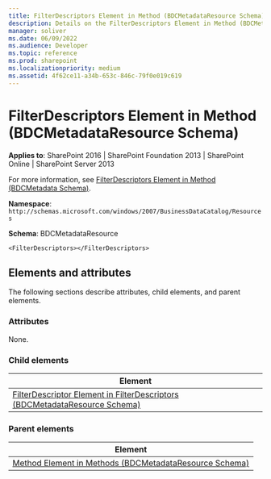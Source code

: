 ```yaml
---
title: FilterDescriptors Element in Method (BDCMetadataResource Schema)
description: Details on the FilterDescriptors Element in Method (BDCMetadataResource Schema)
manager: soliver
ms.date: 06/09/2022
ms.audience: Developer
ms.topic: reference
ms.prod: sharepoint
ms.localizationpriority: medium
ms.assetid: 4f62ce11-a34b-653c-846c-79f0e019c619
---
```


# FilterDescriptors Element in Method (BDCMetadataResource Schema)

**Applies to**: SharePoint 2016 | SharePoint Foundation 2013 | SharePoint Online | SharePoint Server 2013

For more information, see [FilterDescriptors Element in Method (BDCMetadata Schema)](filterdescriptors-element-in-method-bdcmetadata-schema.md).

**Namespace**: `http://schemas.microsoft.com/windows/2007/BusinessDataCatalog/Resources`

**Schema**: BDCMetadataResource

```
<FilterDescriptors></FilterDescriptors>
```

## Elements and attributes

The following sections describe attributes, child elements, and parent elements.

### Attributes

None.

### Child elements

| Element |
|---------|
| [FilterDescriptor Element in FilterDescriptors (BDCMetadataResource Schema)](filterdescriptor-element-in-filterdescriptors-bdcmetadataresource-schema.md) |

### Parent elements

| Element |
|---------|
| [Method Element in Methods (BDCMetadataResource Schema)](method-element-in-methods-bdcmetadataresource-schema.md) |








